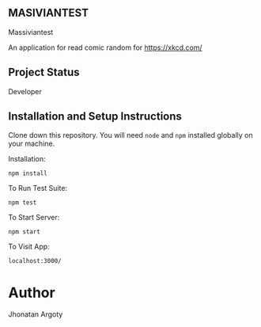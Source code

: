 ## MASIVIANTEST

Massiviantest

An application for read comic random for https://xkcd.com/

## Project Status
Developer


## Installation and Setup Instructions

Clone down this repository. You will need `node` and `npm` installed globally on your machine.  

Installation:

`npm install`  

To Run Test Suite:  

`npm test`  

To Start Server:

`npm start`  

To Visit App:

`localhost:3000/`  

# Author
Jhonatan Argoty